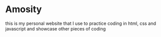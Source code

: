 # Amosity
this is my personal website that I use to practice coding in html, css and javascript and showcase other pieces of coding